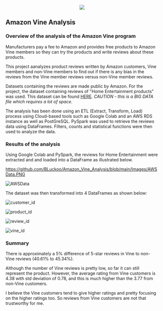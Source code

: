 <p align="center">
<image src="https://user-images.githubusercontent.com/82583576/129462078-923766d8-b765-4038-a86d-364b4faf586c.png"
</p>


## **Amazon Vine Analysis**
  
### Overview of the analysis of the Amazon Vine program ###  

Manufacturers pay a fee to Amazon and provides free products to Amazon Vine members so they can try the products and write reviews about these products.

This project aanalyzes product reviews written by Amazon customers, Vine members and non-Vine members to find out if there is any bias in the reviews from the Vine member reviews versus non-Vine member reviews.  
  
Datasets containing the reviews are made public by Amazon. For the project, the dataset containing reviews of "Home Entertainment products" was used. 
This dataset can be found [HERE](https://s3.amazonaws.com/amazon-reviews-pds/tsv/amazon_reviews_us_Home_Entertainment_v1_00.tsv.gz). *CAUTION - this is a BIG DATA file which requires a lot of space.*

The analysis has been done using an ETL (Extract, Transform, Load) process using Cloud-based tools such as Google Colab and an AWS RDS instance as well as PostGreSQL. 
PySpark was used to retrieve the reviews data using DataFrames. Filters, counts and statistical functions were then used to analyze the data.   
  

### Results of the analysis ###  

Using Google Colab and PySpark, the reviews for Home Entertainment were extracted and and loaded into a DataFrame as illustrated below.
  
https://github.com/BLuckoo/Amazon_Vine_Analysis/blob/main/Images/AWSData.PNG   

![AWSData](https://user-images.githubusercontent.com/82583576/129478139-2a41f3ae-0825-41e6-93a3-7f50b364558e.PNG)

The dataset was then transformed into 4 DataFrames as shown below:
 

![customer_id](https://user-images.githubusercontent.com/82583576/129478243-b895595e-e764-4e77-9589-45025630cbd7.PNG)

  
  
![product_id](https://user-images.githubusercontent.com/82583576/129478257-57a4c838-8264-4e85-9262-5a2ecbc3eef8.PNG)

  
![review_id](https://user-images.githubusercontent.com/82583576/129478263-7fdbec3c-d06e-433c-8526-8b2f064c2818.PNG)


![vine_id](https://user-images.githubusercontent.com/82583576/129478270-e2758571-2ad0-48d9-8041-39cac48a41ab.PNG)

  
  
### Summary ###
  
There is approximately a 5% difference of 5-star reviews in Vine to non-Vine reviews (40.61% to 45.34%).

Although the number of Vine reviews is pretty low, so far it can still represent the product. However, the average rating from Vine customers is 4.38 with std deviation of 0.78, and this is much higher than the 3.77 from non-Vine customers.

I believe the Vine customers tend to give higher ratings and pretty focusing on the higher ratings too. So reviews from Vine customers are not that trustworthy for me.
